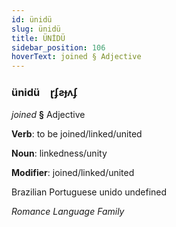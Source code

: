 ```yaml
---
id: ünidü
slug: ünidü
title: ÜNİDÜ
sidebar_position: 106
hoverText: joined § Adjective
---
```


### ünidü&emsp;<span kind="abugida">ɽʄƨɟʌʄ</span>

*joined* **§** Adjective

**Verb**: to be joined/linked/united

**Noun**: linkedness/unity

**Modifier**: joined/linked/united

Brazilian Portuguese unido undefined

*Romance Language Family*